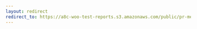 ```yaml
---
layout: redirect
redirect_to: https://a8c-woo-test-reports.s3.amazonaws.com/public/pr-merge/40466/api/index.html
---
```

